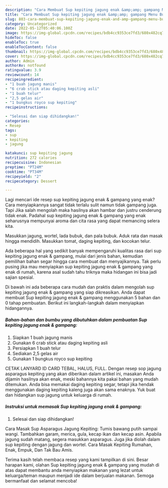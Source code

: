 ```yaml
---
description: "Cara Membuat Sup kepiting jagung enak &amp;amp; gampang Menu Buka Puas"
title: "Cara Membuat Sup kepiting jagung enak &amp;amp; gampang Menu Buka Puas"
slug: 803-cara-membuat-sup-kepiting-jagung-enak-and-amp-gampang-menu-buka-puas
category: Uncategorized
date: 2022-05-12T05:40:06.100Z
image: https://img-global.cpcdn.com/recipes/bdb4cc9353ce7fd3/680x482cq70/sup-kepiting-jagung-enak-gampang-foto-resep-utama.jpg
hideToc: false
enableToc: true
enableTocContent: false
thumbnail: https://img-global.cpcdn.com/recipes/bdb4cc9353ce7fd3/680x482cq70/sup-kepiting-jagung-enak-gampang-foto-resep-utama.jpg
cover: https://img-global.cpcdn.com/recipes/bdb4cc9353ce7fd3/680x482cq70/sup-kepiting-jagung-enak-gampang-foto-resep-utama.jpg
author: Admin
authorAv: notfound
ratingvalue: 3.9
reviewcount: 14
recipeingredient:
- "1 buah jagung manis"
- "6 crab stick atau daging kepiting asli"
- "1 buah telur"
- "2,5 gelas air"
- "1 bungkus royco sup kepiting"
recipeinstructions:

- "Selesai dan siap dihidangkan!"
categories:
- Resep
tags:
- sup
- kepiting
- jagung

katakunci: sup kepiting jagung 
nutrition: 272 calories
recipecuisine: Indonesian
preptime: "PT24M"
cooktime: "PT34M"
recipeyield: "2"
recipecategory: Dessert

---
```



Lagi mencari ide resep sup kepiting jagung enak &amp; gampang yang enak? Cara menyiapkannya sangat tidak terlalu sulit namun tidak gampang juga. Tapi Jika salah mengolah maka hasilnya akan hambar dan justru cenderung tidak enak. Padahal sup kepiting jagung enak &amp; gampang yang enak seharusnya mempunyai aroma dan cita rasa yang dapat memancing selera kita.


Masukkan jagung, wortel, lada bubuk, dan pala bubuk. Aduk rata dan masak hingga mendidih. Masukkan tomat, daging kepiting, dan kocokan telur.

Ada beberapa hal yang sedikit banyak mempengaruhi kualitas rasa dari sup kepiting jagung enak &amp; gampang, mulai dari jenis bahan, kemudian pemilihan bahan segar hingga cara membuat dan menyajikannya. Tak perlu pusing jika mau menyiapkan sup kepiting jagung enak &amp; gampang yang enak di rumah, karena asal sudah tahu triknya maka hidangan ini bisa jadi sajian spesial.


Di bawah ini ada beberapa cara mudah dan praktis dalam mengolah sup kepiting jagung enak &amp; gampang yang siap dikreasikan. Anda dapat membuat Sup kepiting jagung enak &amp; gampang menggunakan 5 bahan dan 0 tahap pembuatan. Berikut ini langkah-langkah dalam menyiapkan hidangannya.

<!--inarticleads1-->

##### Bahan-bahan dan bumbu yang dibutuhkan dalam pembuatan Sup kepiting jagung enak &amp; gampang:

1. Siapkan 1 buah jagung manis
1. Gunakan 6 crab stick atau daging kepiting asli
1. Persiapkan 1 buah telur
1. Sediakan 2,5 gelas air
1. Gunakan 1 bungkus royco sup kepiting


CETAK LANYARD ID CARD TEBAL, HALUS, FULL. Dengan resep sop jagung asparagus kepiting yang akan diberikan dalam artikel ini, masakan Anda dijamin hasilnya akan enak, meski bahannya kita pakai bahan yang mudah ditemukan. Anda bisa memakai daging kepiting segar, tetapi jika hendak menggunakan daging kepiting kaleng juga akan sama enaknya. Yuk buat dan hidangkan sup jagung untuk keluarga di rumah. 

<!--inarticleads2-->

##### Instruksi untuk memasak Sup kepiting jagung enak &amp; gampang:


1. Selesai dan siap dihidangkan!

Cara Masak Sup Asparagus Jagung Kepiting: Tumis bawang putih sampai wangi. Tambahkan garam, merica, gula, kecap ikan dan kecap asin. Apabila jagung sudah matang, segera masukkan asparagus. Juga jika diolah dalam sup kepiting dengan jagung dan wortel. Cara Masak Kepiting Rumahan, Enak, Empuk, Dan Tak Bau Amis. 

Terima kasih telah membaca resep yang kami tampilkan di sini. Besar harapan kami, olahan Sup kepiting jagung enak &amp; gampang yang mudah di atas dapat membantu anda menyiapkan makanan yang lezat untuk keluarga/teman maupun menjadi ide dalam berjualan makanan. Semoga bermanfaat dan selamat mencoba!

